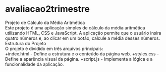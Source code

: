 # avaliacao2trimestre
<div>
Projeto de Cálculo da Média Aritmética
</div> 

<div>
Este projeto é uma aplicação simples de cálculo da média aritmética utilizando HTML, CSS e JavaScript. A aplicação permite que o usuário insira quatro números e, ao clicar em um botão, calcule a média desses números.
</div> 

<div>
Estrutura do Projeto
</div> 

<div> 
O projeto é dividido em três arquivos principais:
</div> 

<div>
+index.html - Define a estrutura e o conteúdo da página web.
+styles.css - Define a aparência visual da página.
+script.js - Implementa a lógica e a funcionalidade da aplicação.
</div> 
